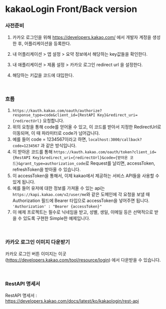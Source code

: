 # kakaoLogin Front/Back version

### 사전준비

1. 카카오 로그인을 위해 https://developers.kakao.com/ 에서 개발자 계정을 생성한 후, 어플리케이션을 등록한다.

2. 내 어플리케이션 > 앱 설정 > 요약 정보에서 해당하는 key값들을 확인한다.

3. 내 애플리케이션 > 제품 설정 > 카카오 로그인 redirect url 을 설정한다.

4. 해당하는 키값을 코드에 대입한다.

<br/>

### 흐름

1. `https://kauth.kakao.com/oauth/authorize?response_type=code&client_id={RestAPI Key}&redirect_uri={redirectUrl}` 요청합니다.
2. 위의 요청을 통해 code를 얻어올 수 있고, 이 코드를 받아서 지정한 RedirectUrl로 이동되며, 이 때 파라미터로 code가 넘어갑니다.
3. 예를 들어 code = 1234567이라고 하면, `localhost:3000/callback?code=1234567` 과 같은 방식입니다.
4. 이 받아온 코드를 통해 `https://kauth.kakao.com/oauth/token?client_id={RestAPI Key}&redirect_uri={redirectUrl}&code={받아온 코드}&grant_type=authorization_code`로 Request를 날리면, accessToken, refreshToken을 받아올 수 있습니다.
5. 이 accessToken을 통해서, 이제 kakao에서 제공하는 서비스 API들을 사용할 수 있게 됩니다.
6. 예를 들어 유저에 대한 정보를 가져올 수 있는 api는 `https://kapi.kakao.com/v2/user/me`와 같은 도메인에 각 요청을 보낼 때 Authorization 필드에 Bearer 타입으로 accessToken을 넣어주면 됩니다. `'Authorization' : "Bearer {accessToken}"`
7. 이 예제 프로젝트는 필수로 닉네임을 받고, 성별, 생일, 이메일 등은 선택적으로 받을 수 있도록 구현한 Simple한 예제입니다.

<br/>

### 카카오 로그인 이미지 다운받기

카카오 로그인 버튼 이미지는 이곳 (https://developers.kakao.com/tool/resource/login) 에서 다운받을 수 있습니다.

<br/>

### RestAPI 명세서

RestAPI 명세서 : https://developers.kakao.com/docs/latest/ko/kakaologin/rest-api
